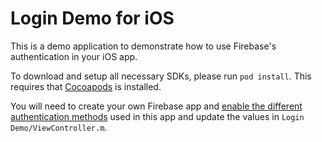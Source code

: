 # Login Demo for iOS

This is a demo application to demonstrate how to use Firebase's authentication in
your iOS app.

To download and setup all necessary SDKs, please run `pod install`. This requires that
[Cocoapods](https://cocoapods.org/) is installed. 

You will need to create your own Firebase app and [enable the different
authentication
methods](https://www.firebase.com/docs/ios/guide/user-auth.html#section-providers)
used in this app and update the values in `Login
Demo/ViewController.m`.
